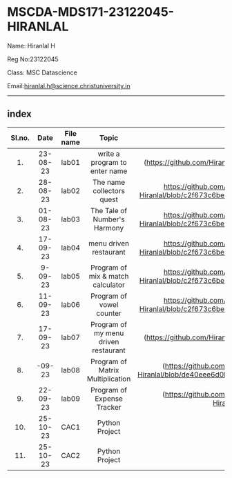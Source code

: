 # MSCDA-MDS171-23122045-HIRANLAL

Name: Hiranlal H 

Reg No:23122045

Class: MSC Datascience

Email:hiranlal.h@science.christuniversity.in 


***
## index 
|SI.no.|Date|File name|Topic|Link|
|:----:|:-----:|:----:|:----:|:----:|
|1.|23-08-23|lab01|write a program to enter name|(https://github.com/HiranlalH/MScDSA-MDS171-23122045-Hiranlal.git)
|2.|28-08-23|lab02|The name collectors quest|https://github.com/HiranlalH/MScDSA-MDS171-23122045-Hiranlal/blob/c2f673c6be4d4016f43d52e51f5acc5fd7b6c1dc/lab02.ipynb
|3.|01-08-23|lab03|The Tale of Number's Harmony|https://github.com/HiranlalH/MScDSA-MDS171-23122045-Hiranlal/blob/c2f673c6be4d4016f43d52e51f5acc5fd7b6c1dc/lab03.ipynb
|4.|17-09-23|lab04|menu driven restaurant|https://github.com/HiranlalH/MScDSA-MDS171-23122045-Hiranlal/blob/c2f673c6be4d4016f43d52e51f5acc5fd7b6c1dc/lab04.ipynb
|5.|9-09-23|lab05|Program of mix & match calculator|https://github.com/HiranlalH/MScDSA-MDS171-23122045-Hiranlal/blob/c2f673c6be4d4016f43d52e51f5acc5fd7b6c1dc/lab05.ipynb
|6.|11-09-23|lab06|Program of vowel counter|https://github.com/HiranlalH/MScDSA-MDS171-23122045-Hiranlal/blob/c2f673c6be4d4016f43d52e51f5acc5fd7b6c1dc/lab06.ipynb
|7.|17-09-23|lab07|Program of my menu driven restaurant|(https://github.com/HiranlalH/MScDSA-MDS171-23122045-Hiranlal.git)
|8.|-09-23|lab08|Program of Matrix Multiplication| (https://github.com/HiranlalH/MScDSA-MDS171-23122045-Hiranlal/blob/de40eee6d0bb4a6457f7fc102d7f9181f96ad203/lab08.ipynb)
|9.|22-09-23|lab09|Program of Expense Tracker|(https://github.com/HiranlalH/MScDSA-MDS171-23122045-Hiranlal/blob/main/lab09.ipynb) 
|10.|25-10-23|CAC1|Python Project|[CAC1] (Group project)|       
|11.|25-10-23|CAC2|Python Project|[CAC2](https://github.com/HiranlalH/MScDSA-MDS171-23122045-Hiranlal/tree/bf915e824408709e4f5cbb34dab6bd805159e9e8/CAC-2)